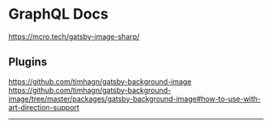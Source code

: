 # GraphQL Docs

https://mcro.tech/gatsby-image-sharp/

## Plugins

https://github.com/timhagn/gatsby-background-image
https://github.com/timhagn/gatsby-background-image/tree/master/packages/gatsby-background-image#how-to-use-with-art-direction-support

---
